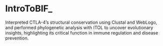 # IntroToBIF_
Interpreted CTLA-4’s structural conservation using Clustal and WebLogo, and performed phylogenetic analysis with ITOL to uncover evolutionary insights, highlighting its critical function in immune regulation and disease prevention.
